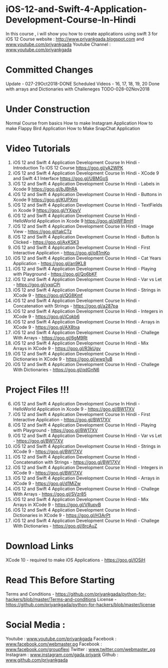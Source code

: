 # iOS-12-and-Swift-4-Application-Development-Course-In-Hindi
In this course , i will show you how to create applications using swift 3 for iOS 12
Course website : http://www.priyankgada.blogspot.com and www.youtube.com/priyankgada
Youtube Channel : www.youtube.com/priyankgada

# Committed Changes

Update - 027-29Oct2018-DONE
Scheduled Videos - 16, 17, 18, 19, 20
Done with arrays and Dictionaries with Challeneges
TODO-028-02Nov2018

# Under Construction

Normal Course from basics
How to make Instagram Application
How to make Flappy Bird Application 
How to Make SnapChat Application

# Video Tutorials

1. iOS 12 and Swift 4 Application Development Course In Hindi - Introduction To iOS 12 Course https://goo.gl/yA2WPK
2. iOS 12 and Swift 4 Application Development Course In Hindi - XCode 9 and Swift 4.1 Interface https://goo.gl/UBMGoS
3. iOS 12 and Swift 4 Application Development Course In Hindi - Labels in Xcode 9 https://goo.gl/bJBhRA
4. iOS 12 and Swift 4 Application Development Course In Hindi - Buttons in Xcode 9 https://goo.gl/KUPXmi
5. iOS 12 and Swift 4 Application Development Course In Hindi - TextFields in Xcode 9 https://goo.gl/YXipyV
6. iOS 12 and Swift 4 Application Development Course In Hindi - HelloWorld Application in Xcode 9 https://goo.gl/qWFBmH
7. iOS 12 and Swift 4 Application Development Course In Hindi - Image View - https://goo.gl/takCTz 
8. iOS 12 and Swift 4 Application Development Course In Hindi - Button Is Clicked - https://goo.gl/AxKSK3
9. iOS 12 and Swift 4 Application Development Course In Hindi - First Interactive Application - 
https://goo.gl/p81mKp
10. iOS 12 and Swift 4 Application Development Course In Hindi - Cat Years Application - https://goo.gl/an9KL8
11. iOS 12 and Swift 4 Application Development Course In Hindi - Playing with Playground - https://goo.gl/Qo6bKF
12. iOS 12 and Swift 4 Application Development Course In Hindi - Var vs Let - https://goo.gl/yxqCPi
13. iOS 12 and Swift 4 Application Development Course In Hindi - Strings in XCode 9 - https://goo.gl/QG8Kmf
14. iOS 12 and Swift 4 Application Development Course In Hindi - Concatenation with Strings - https://goo.gl/a287pa
15. iOS 12 and Swift 4 Application Development Course In Hindi - Integers in XCode 9 - https://goo.gl/iCqkb6
16. iOS 12 and Swift 4 Application Development Course In Hindi - Arrays in XCode 9 - https://goo.gl/AX8txa
17. iOS 12 and Swift 4 Application Development Course In Hindi - Challege With Arrays - https://goo.gl/6gM9Rt
18. iOS 12 and Swift 4 Application Development Course In Hindi - Mix Arrays in XCode 9 - https://goo.gl/R3kUgv
19. iOS 12 and Swift 4 Application Development Course In Hindi - Dictionaries in XCode 9 - https://goo.gl/wwp1uB
20. iOS 12 and Swift 4 Application Development Course In Hindi - Challege With Dictionaries - https://goo.gl/qdGnN6

# Project Files !!!

6. iOS 12 and Swift 4 Application Development Course In Hindi - HelloWorld Application in Xcode 9 - https://goo.gl/BW17XV
10. iOS 12 and Swift 4 Application Development Course In Hindi - First Interactive Application - https://goo.gl/BW17XV
1. iOS 12 and Swift 4 Application Development Course In Hindi - Playing with Playground - https://goo.gl/BW17XV
12. iOS 12 and Swift 4 Application Development Course In Hindi - Var vs Let - https://goo.gl/BW17XV
13. iOS 12 and Swift 4 Application Development Course In Hindi - Strings in XCode 9 - https://goo.gl/BW17XV
14. iOS 12 and Swift 4 Application Development Course In Hindi - Concatenation with Strings - https://goo.gl/BW17XV
15. iOS 12 and Swift 4 Application Development Course In Hindi - Integers in XCode 9 - https://goo.gl/BW17XV
16. iOS 12 and Swift 4 Application Development Course In Hindi - Arrays in XCode 9 - https://goo.gl/d1MiZw
17. iOS 12 and Swift 4 Application Development Course In Hindi - Challege With Arrays - https://goo.gl/SVzr85
18. iOS 12 and Swift 4 Application Development Course In Hindi - Mix Arrays in XCode 9 -  https://goo.gl/VRupvB
19. iOS 12 and Swift 4 Application Development Course In Hindi - Dictionaries in XCode 9 - https://goo.gl/H3ArPt
20. iOS 12 and Swift 4 Application Development Course In Hindi - Challege With Dictionaries - https://goo.gl/8rcAuZ


# Download Links

XCode 10 - required to make iOS Applications - https://goo.gl/lOSjH


# Read This Before Starting

Terms and Conditions - https://github.com/priyankgada/python-for-hackers/blob/master/Terms-and-conditions
License - https://github.com/priyankgada/python-for-hackers/blob/master/license

# Social Media :

Youtube : www.youtube.com/priyankgada
Facebook : www.facebook.com/webmaster.pg
Facebook : www.facebook.com/groupflexi
Twitter : www.twitter.com/webmaster_pg
Instagram : www.instagram.com/gada.priyank
Github : www.github.com/priyankgada
